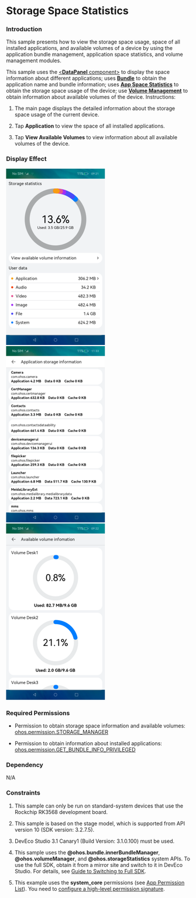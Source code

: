 # Storage Space Statistics

### Introduction

This sample presents how to view the storage space usage, space of all installed applications, and available volumes of a device by using the application bundle management, application space statistics, and volume management modules.

This sample uses the [<**DataPanel** component>](https://gitee.com/openharmony/docs/blob/master/en/application-dev/reference/arkui-ts/ts-basic-components-datapanel.md) to display the space information about different applications; uses [**Bundle**](https://gitee.com/openharmony/docs/blob/master/en/application-dev/reference/apis/js-apis-Bundle.md) to obtain the application name and bundle information; uses [**App Space Statistics**](https://gitee.com/openharmony/docs/blob/master/en/application-dev/reference/apis/js-apis-storage-statistics.md) to obtain the storage space usage of the device; use [**Volume Management**](https://gitee.com/openharmony/docs/blob/master/en/application-dev/reference/apis/js-apis-volumemanager.md) to obtain information about available volumes of the device.
Instructions:

1. The main page displays the detailed information about the storage space usage of the current device.

2. Tap **Application** to view the space of all installed applications.

3. Tap **View Available Volumes** to view information about all available volumes of the device.



### Display Effect

![](./screenshots/device/main_page_en.png)
![](./screenshots/device/application_page_en.png)
![](./screenshots/device/volume_page_en.png)

### Required Permissions

- Permission to obtain storage space information and available volumes: [ohos.permission.STORAGE_MANAGER](https://gitee.com/openharmony/docs/blob/master/en/application-dev/security/permission-list.md)

- Permission to obtain information about installed applications: [ohos.permission.GET_BUNDLE_INFO_PRIVILEGED](https://gitee.com/openharmony/docs/blob/master/en/application-dev/security/permission-list.md)

### Dependency

N/A

### Constraints

1. This sample can only be run on standard-system devices that use the Rockchip RK3568 development board.

2. This sample is based on the stage model, which is supported from API version 10 (SDK version: 3.2.7.5). 

3. DevEco Studio 3.1 Canary1 (Build Version: 3.1.0.100) must be used.

4. This sample uses the **@ohos.bundle.innerBundleManager**, **@ohos.volumeManager**, and **@ohos.storageStatistics** system APIs. To use the full SDK, obtain it from a mirror site and switch to it in DevEco Studio. For details, see [Guide to Switching to Full SDK](https://gitee.com/openharmony/docs/blob/master/en/application-dev/quick-start/full-sdk-switch-guide.md).

5. This example uses the **system_core** permissions (see [App Permission List](https://gitee.com/openharmony/docs/blob/master/en/application-dev/security/permission-list.md)). You need to [configure a high-level permission signature](https://docs.openharmony.cn/pages/v3.2Beta/zh-cn/application-dev/security/hapsigntool-overview.md).
